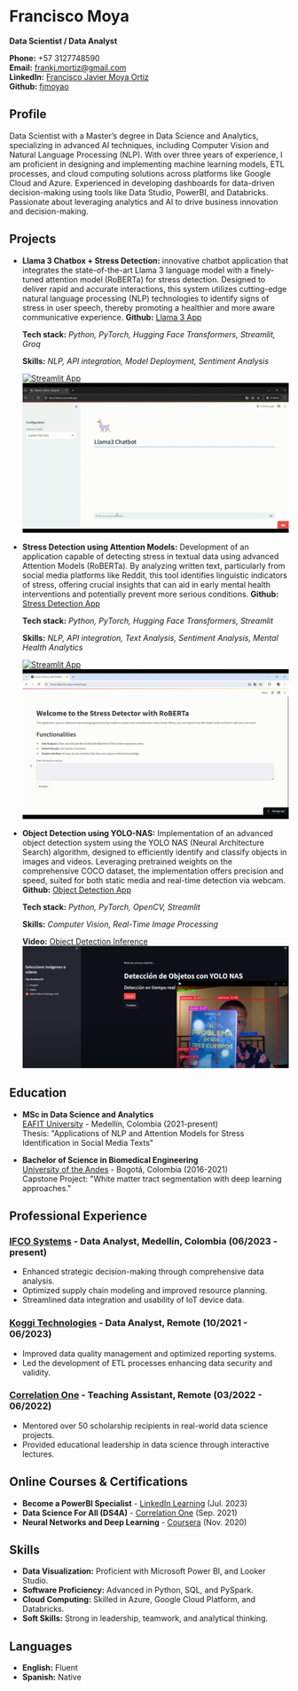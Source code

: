 # Francisco Moya

**Data Scientist / Data Analyst**

**Phone:** +57 3127748590  
**Email:** frankj.mortiz@gmail.com  
**LinkedIn:** [Francisco Javier Moya Ortiz](https://www.linkedin.com/in/francisco-javier-mortiz/)  
**Github:** [fjmoyao](https://github.com/fjmoyao)   

## Profile
Data Scientist with a Master’s degree in Data Science and Analytics, specializing in advanced AI techniques, including Computer Vision and Natural Language Processing (NLP). With over three years of experience, I am proficient in designing and implementing machine learning models, ETL processes, and cloud computing solutions across platforms like Google Cloud and Azure. Experienced in developing dashboards for data-driven decision-making using tools like Data Studio, PowerBI, and Databricks. Passionate about leveraging analytics and AI to drive business innovation and decision-making.

## Projects

- **Llama 3 Chatbox + Stress Detection:**
  innovative chatbot application that integrates the state-of-the-art Llama 3 language model with a finely-tuned attention model (RoBERTa) for stress detection. Designed to deliver rapid and accurate interactions, this system utilizes cutting-edge natural language processing (NLP) technologies to identify signs of stress in user speech, thereby promoting a healthier and more aware communicative experience. **Github:** [Llama 3 App](https://github.com/fjmoyao/llama_streamlit) 

  **Tech stack:** *Python, PyTorch, Hugging Face Transformers, Streamlit, Groq*

  **Skills:** *NLP, API integration, Model Deployment, Sentiment Analysis*

  [![Streamlit App](https://static.streamlit.io/badges/streamlit_badge_black_white.svg)](https://llama3demo.streamlit.app/)
  ![Inference Example](images/Llama3_chatbot_demo2.gif)

- **Stress Detection using Attention Models:**
  Development of an application capable of detecting stress in textual data using advanced Attention Models (RoBERTa). By analyzing written text, particularly from social media platforms like Reddit, this tool identifies linguistic indicators of stress, offering crucial insights that can aid in early mental health interventions and potentially prevent more serious conditions. **Github:** [Stress Detection App](https://github.com/fjmoyao/stress-detection-streamlit) 

  **Tech stack:** *Python, PyTorch, Hugging Face Transformers, Streamlit*

  **Skills:** *NLP, API integration, Text Analysis, Sentiment Analysis, Mental Health Analytics*

  [![Streamlit App](https://static.streamlit.io/badges/streamlit_badge_black_white.svg)](https://stress-detection-app.streamlit.app/)
  ![Inference Example](images\stress_inference.gif)

- **Object Detection using YOLO-NAS:**
  Implementation of an advanced object detection system using the YOLO NAS (Neural Architecture Search) algorithm, designed to efficiently identify and classify objects in images and videos. Leveraging pretrained weights on the comprehensive COCO dataset, the implementation offers precision and speed, suited for both static media and real-time detection via webcam. **Github:** [Object Detection App](https://github.com/fjmoyao/yoloNAS-object-detection)  

  **Tech stack:** *Python, PyTorch, OpenCV, Streamlit*

  **Skills:** *Computer Vision, Real-Time Image Processing*

  **Video:** [Object Detection Inference](https://www.youtube.com/watch?v=g3pIT8Di5pE)
  [![Inference Example](images\yoloNAS.png)](https://www.youtube.com/watch?v=g3pIT8Di5pE)


## Education

- **MSc in Data Science and Analytics**  
  [EAFIT University](https://www.eafit.edu.co/) - Medellín, Colombia (2021-present)  
  Thesis: "Applications of NLP and Attention Models for Stress Identification in Social Media Texts"

- **Bachelor of Science in Biomedical Engineering**  
  [University of the Andes](https://uniandes.edu.co/) - Bogotá, Colombia (2016-2021)  
  Capstone Project: "White matter tract segmentation with deep learning approaches."

## Professional Experience

### [IFCO Systems](https://www.ifco.com/) - Data Analyst, Medellín, Colombia (06/2023 - present)
- Enhanced strategic decision-making through comprehensive data analysis.
- Optimized supply chain modeling and improved resource planning.
- Streamlined data integration and usability of IoT device data.

### [Koggi Technologies](https://koggi.co/) - Data Analyst, Remote (10/2021 - 06/2023)
- Improved data quality management and optimized reporting systems.
- Led the development of ETL processes enhancing data security and validity.

### [Correlation One](https://www.correlation-one.com/) - Teaching Assistant, Remote (03/2022 - 06/2022)
- Mentored over 50 scholarship recipients in real-world data science projects.
- Provided educational leadership in data science through interactive lectures.

## Online Courses & Certifications
- **Become a PowerBI Specialist** - [LinkedIn Learning](https://www.linkedin.com/learning/) (Jul. 2023)
- **Data Science For All (DS4A)** - [Correlation One](https://www.credential.net/f6a31ede-5525-4aea-8516-87410b103cbe#gs.8ssqo7) (Sep. 2021)
- **Neural Networks and Deep Learning** - [Coursera](https://www.coursera.org/account/accomplishments/certificate/Y3NVV7TPJJTS) (Nov. 2020)

## Skills
- **Data Visualization:** Proficient with Microsoft Power BI, and Looker Studio.
- **Software Proficiency:** Advanced in Python, SQL, and PySpark.
- **Cloud Computing:** Skilled in Azure, Google Cloud Platform, and Databricks.
- **Soft Skills:** Strong in leadership, teamwork, and analytical thinking.

## Languages
- **English:** Fluent
- **Spanish:** Native

